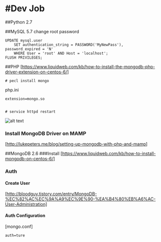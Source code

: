 #Dev Job
======
##Python 2.7

##MySQL 5.7
change root password

	UPDATE mysql.user
	    SET authentication_string = PASSWORD('MyNewPass'), password_expired = 'N'
	    WHERE User = 'root' AND Host = 'localhost';
	FLUSH PRIVILEGES;

##PHP
[https://www.liquidweb.com/kb/how-to-install-the-mongodb-php-driver-extension-on-centos-6/]
	
	# pecl install mongo
php.ini	
	
	extension=mongo.so
	
	
	# service httpd restart

![alt text](https://gmyou71.files.wordpress.com/2017/02/e18489e185b3e1848fe185b3e18485e185b5e186abe18489e185a3e186ba-2017-02-20-e1848be185a9e18492e185ae-5-46-16.png?w=680 "MAMP에서 PHP버전 변경하기")

### Install MongoDB Driver on MAMP
[http://lukepeters.me/blog/setting-up-mongodb-with-php-and-mamp]


##MongoDB 2.6
###Install
[https://www.liquidweb.com/kb/how-to-install-mongodb-on-centos-6/]
### Auth
#### Create User
[http://bloodguy.tistory.com/entry/MongoDB-%EC%82%AC%EC%9A%A9%EC%9E%90-%EA%B4%80%EB%A6%AC-User-Administration]
#### Auth Configuration
[mongo.conf]

	auth=ture
